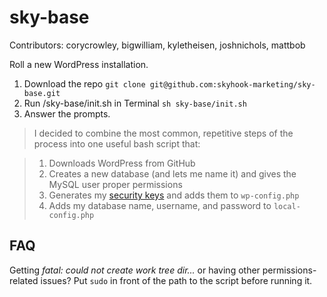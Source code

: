 sky-base
=================

Contributors: corycrowley, bigwilliam, kyletheisen, joshnichols, mattbob

Roll a new WordPress installation.

1. Download the repo `git clone git@github.com:skyhook-marketing/sky-base.git`
1. Run /sky-base/init.sh in Terminal `sh sky-base/init.sh`
1. Answer the prompts.

> I decided to combine the most common, repetitive steps of the process into one useful bash script that:

> 1. Downloads WordPress from GitHub
> 1. Creates a new database (and lets me name it) and gives the MySQL user proper permissions
> 1. Generates my <a href="http://codex.wordpress.org/Editing_wp-config.php#Security_Keys" target="_blank">security keys</a> and adds them to `wp-config.php`
> 1. Adds my database name, username, and password to `local-config.php`

FAQ
-----------------

Getting _fatal: could not create work tree dir..._ or having other permissions-related issues? Put `sudo` in front of the path to the script before running it.